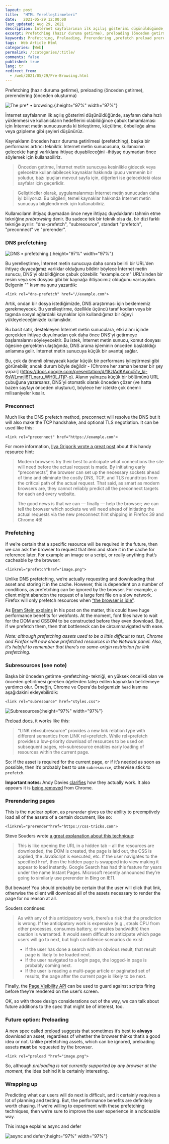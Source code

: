 ```yaml
---
layout: post
title:  "HTML Yerelleştirmeleri"
date:   2021-05-29 12:00:00
last_updated: Aug 29, 2021
description: İnternet sayfalarının ilk açılış gösterimi düşünüldüğünde, sayfanın daha hızlı yüklenmesi ve kullanıcıların hedeflerini olabildiğince çabuk tamamlaması için (İnternet) metin sunucuda birleştirme, küçültme, önbelleğe alma veya gzipleme gibi şeyler düşünürüz. 
excerpt: Prefetching (hazır duruma getirme), preloading (önceden getirme), prerendering (sayfayı önceden oluşturma)
keywords: Prefetching, Preloading, Prerendering ,prefetch preload prerender,prefetch kapatma,prefetch,prefetch dosyası,prefetch klasörü,prefetch ne işe yarar,prefetch silmek,prefetch silme,prefetch ne demek
tags:  Web Article Html
categories: [Web]
permalink: /:categories/:title/
comments: false
published: true
lang: tr
redirect_from:
  - /web/2021/05/29/Pre-Browsing.html
---
```




Prefetching (hazır duruma getirme), preloading (önceden getirme), prerendering (önceden oluşturma)

![The pre* &bull; browsing.](/images/Pre-Browsing/pre-browsing.png "The pre* &bull; browsing."){:height="97%" width="97%"}

İnternet sayfalarının ilk açılış gösterimi düşünüldüğünde, sayfanın daha hızlı yüklenmesi ve kullanıcıların hedeflerini olabildiğince çabuk tamamlaması için İnternet metin sunucusunda ki birleştirme, küçültme, önbelleğe alma veya gzipleme gibi şeyleri düşünürüz. 

Kaynakların önceden hazır duruma getirilmesi (prefetching), başka bir performans artırıcı tekniktir. İnternet metin sunucusuna, kullanıcının gelecekte hangi varlıklara ihtiyaç duyabileceğini -ihtiyaç duymadan önce söylemek için kullanabiliriz. 

> Önceden getirme, İnternet metin sunucuya kesinlikle gidecek veya gelecekte kullanılabilecek kaynaklar hakkında ipucu vermenin bir yoludur, bazı ipuçları mevcut sayfa için, diğerleri ise gelecekteki olası sayfalar için geçerlidir. 

> Geliştiriciler olarak, uygulamalarımızı İnternet metin sunucudan daha iyi biliyoruz. Bu bilgileri, temel kaynaklar hakkında İnternet metin sunucuyu bilgilendirmek için kullanabiliriz. 

Kullanıcıların ihtiyaç duymadan önce neye ihtiyaç duyduklarını tahmin etme tekniğine _prebrowsing_ denir. Bu sadece tek bir teknik olsa da, bir dizi farklı tekniğe ayrılır: "dns-prefetch", "subresource", standart "prefetch", "preconnect" ve "prerender". 

### DNS prefetching


![DNS &bull; prefetching.](/images/Pre-Browsing/dns-prefetch.png "DNS &bull; prefetching."){:height="97%" width="97%"}

Bu yerelleştirme, İnternet metin sunucuya daha sonra belirli bir URL'den ihtiyaç duyacağımız varlıklar olduğunu bildirir böylece İnternet metin sunucu, DNS'yi olabildiğince çabuk çözebilir. "example.com" URL'sinden bir resim veya ses dosyası gibi bir kaynağa ihtiyacımız olduğunu varsayalım. Belgenin "<head>" kısmına şunu yazardık: 

    <link rel="dns-prefetch" href="//example.com">

Artık, ondan bir dosya istediğimizde, DNS araştırması için beklememiz gerekmeyecek. Bu  yerelleştirme, özellikle üçüncü taraf kodları veya bir </script> tagında sosyal ağlardaki kaynaklar için kullandığımız bir öğeyi yükleyeleceğimizde kullanışlıdır.

Bu basit satır, destekleyen İnternet metin sunuculara, etki alanı içinde gerçekten ihtiyaç duyulmadan çok daha önce DNS'yi getirmeye başlamalarını söyleyecektir. Bu istek, İnternet metin sunucu, komut dosyası öğesine gerçekten ulaştığında, DNS arama işleminin önceden başlatıldığı anlamına gelir. İnternet metin sunucuya küçük bir avantaj sağlar. 

Bu, çok da önemli olmayacak kadar küçük bir performans iyileştirmesi gibi görünebilir, ancak durum böyle değildir - [Chrome her zaman benzer bir şey yapar] (https://docs.google.com/presentation/d/18zlAdKAxnc51y_kj-6sWLmnjl6TLnaru_WH0LJTjP-o). Alanın yalnızca küçük bir bölümünü URL çubuğuna yazarsanız, DNS'yi otomatik olarak önceden çözer (ve hatta bazen sayfayı önceden oluşturur), böylece her istekte çok önemli milisaniyeler kısalır. 

### Preconnect

Much like the DNS prefetch method, preconnect will resolve the DNS but it will also make the TCP handshake, and optional TLS negotiation. It can be used like this:

    <link rel="preconnect" href="https://example.com">

For more information, [Ilya Grigorik wrote a great post](https://www.igvita.com/2015/08/17/eliminating-roundtrips-with-preconnect/) about this handy resource hint:

> Modern browsers try their best to anticipate what connections the site will need before the actual request is made. By initiating early “preconnects”, the browser can set up the necessary sockets ahead of time and eliminate the costly DNS, TCP, and TLS roundtrips from the critical path of the actual request. That said, as smart as modern browsers are, they cannot reliably predict all the preconnect targets for each and every website.
> 
> The good news is that we can — finally — help the browser; we can tell the browser which sockets we will need ahead of initiating the actual requests via the new preconnect hint shipping in Firefox 39 and Chrome 46!

### Prefetching

If we’re certain that a specific resource will be required in the future, then we can ask the browser to request that item and store it in the cache for reference later. For example an image or a script, or really anything that’s cacheable by the browser:

    <linkrel="prefetch"href="image.png">

Unlike DNS prefetching, we’re actually requesting and downloading that asset and storing it in the cache. However, this is dependent on a number of conditions, as prefetching can be ignored by the browser. For example, a client might abandon the request of a large font file on a slow network. Firefox will only prefetch resources when [“the browser is idle”](https://developer.mozilla.org/en-US/docs/Web/HTTP/Link_prefetching_FAQ).

As [Bram Stein explains](https://www.bramstein.com/writing/preload-hints-for-web-fonts.html) in his post on the matter, this could have huge performance benefits for webfonts. At the moment, font files have to wait for the DOM and CSSOM to be constructed before they even download. But, if we prefetch them, then that bottleneck can be circumnavigated with ease.

_Note: although prefetching assets used to be a little difficult to test, Chrome and Firefox will now show prefetched resources in the Network panel. Also, it’s helpful to remember that there’s no same-origin restriction for link prefetching._

### Subresources (see note)


Başka bir önceden getirme -prefetching- tekniği, en yüksek öncelikli olan ve önceden getirilmesi gereken öğelerden talep edilen kaynakları belirlemeye yardımcı olur. Örneğin, Chrome ve Opera'da belgemizin `head` kısmına aşağıdakini ekleyebilirdik:
 
    <link rel="subresource" href="styles.css">

![Subresources](/images/Pre-Browsing/Subresources.png "Subresources"){:height="97%" width="97%"}

[Preload docs](https://w3c.github.io/preload/), it works like this:

> “LINK rel=subresource” provides a new link relation type with different semantics from LINK rel=prefetch. While rel=prefetch provides a low-priority download of resources to be used on subsequent pages, rel=subresource enables early loading of resources within the current page.

So: if the asset is required for the current page, or if it’s needed as soon as possible, then it’s probably best to use `subresource`, otherwise stick to `prefetch`.

**Important notes:** Andy Davies [clarifies](https://css-tricks.com/prefetching-preloading-prebrowsing/#comment-1596735) how they actually work. It also appears it is [being removed](https://code.google.com/p/chromium/issues/detail?id=581840) from Chrome.

### Prerendering pages

This is the nuclear option, as `prerender` gives us the ability to preemptively load all of the assets of a certain document, like so:

    <linkrel="prerender"href="https://css-tricks.com">

Steve Souders wrote [a great explanation about this technique](https://www.stevesouders.com/blog/2013/11/07/prebrowsing/):

> This is like opening the URL in a hidden tab – all the resources are downloaded, the DOM is created, the page is laid out, the CSS is applied, the JavaScript is executed, etc. If the user navigates to the specified `href`, then the hidden page is swapped into view making it appear to load instantly. Google Search has had this feature for years under the name Instant Pages. Microsoft recently announced they’re going to similarly use prerender in Bing on IE11.

But beware! You should probably be certain that the user will click that link, otherwise the client will download all of the assets necessary to render the page for no reason at all.

Souders continues:

> As with any of this anticipatory work, there’s a risk that the prediction is wrong. If the anticipatory work is expensive (e.g., steals CPU from other processes, consumes battery, or wastes bandwidth) then caution is warranted. It would seem difficult to anticipate which page users will go to next, but high confidence scenarios do exist:
> 
> *   If the user has done a search with an obvious result, that result page is likely to be loaded next.
> *   If the user navigated to a login page, the logged-in page is probably coming next.
> *   If the user is reading a multi-page article or paginated set of results, the page after the current page is likely to be next.

Finally, the [Page Visibility API](https://www.w3.org/TR/page-visibility/) can be used to guard against scripts firing before they’re rendered on the user’s screen.

OK, so with those design considerations out of the way, we can talk about future additions to the spec that might be of interest, too.

### Future option: Preloading

A new spec called [preload](https://w3c.github.io/preload/) suggests that sometimes it’s best to **always** download an asset, regardless of whether the browser thinks that’s a good idea or not. Unlike prefetching assets, which can be ignored, preloading assets **must** be requested by the browser.

    <link rel="preload "href="image.png">

So, although _preloading is not currently supported by any browser at the moment_, the idea behind it is certainly interesting.

### Wrapping up

Predicting what our users will do next is difficult, and it certainly requires a lot of planning and testing. But, the performance benefits are definitely worth chasing. If we’re willing to experiment with these prefetching techniques, then we’re sure to improve the user experience in a noticeable way.

This image explains async and defer 

![async and defer](images/Pre-Browsing/pre/defer.png "async and defer"){:height="97%" width="97%"}

 

